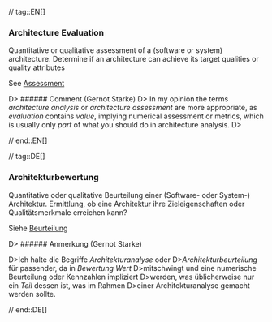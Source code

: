 // tag::EN[]
### Architecture Evaluation

Quantitative or qualitative assessment of a (software or system) architecture.
Determine if an architecture can achieve its target qualities or
quality attributes

See [Assessment](#term-assessment)

D> ###### Comment (Gernot Starke)
D> In my opinion the terms _architecture analysis_ or _architecture assessment_ are more appropriate, as _evaluation_ contains _value_, implying numerical assessment or metrics, which is usually only _part_ of what you should do in architecture analysis.
D>

// end::EN[]

// tag::DE[]
### Architekturbewertung

Quantitative oder qualitative Beurteilung einer (Software- oder
System-) Architektur. Ermittlung, ob eine Architektur ihre
Zieleigenschaften oder Qualitätsmerkmale erreichen kann?

Siehe [Beurteilung](#term-assessment)

D> ###### Anmerkung (Gernot Starke)

D>Ich halte die Begriffe *Architekturanalyse* oder
D>*Architekturbeurteilung* für passender, da in *Bewertung Wert*
D>mitschwingt und eine numerische Beurteilung oder Kennzahlen impliziert
D>werden, was üblicherweise nur ein *Teil* dessen ist, was im Rahmen
D>einer Architekturanalyse gemacht werden sollte.


// end::DE[]

